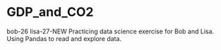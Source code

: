 # GDP_and_CO2
bob-26
lisa-27-NEW
Practicing data science exercise for Bob and Lisa.
Using Pandas to read and explore data.